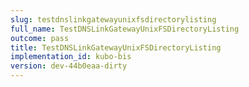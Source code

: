 ```yaml
---
slug: testdnslinkgatewayunixfsdirectorylisting
full_name: TestDNSLinkGatewayUnixFSDirectoryListing
outcome: pass
title: TestDNSLinkGatewayUnixFSDirectoryListing
implementation_id: kubo-bis
version: dev-44b0eaa-dirty
---
```


